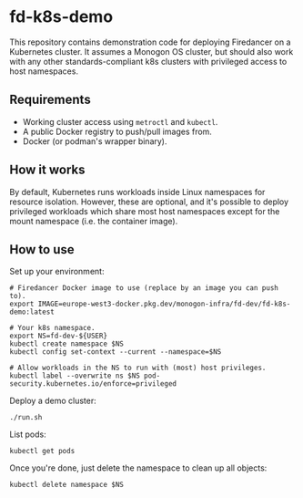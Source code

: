 # fd-k8s-demo

This repository contains demonstration code for deploying Firedancer on a Kubernetes cluster. It assumes a Monogon OS cluster, but should also work with any other standards-compliant k8s clusters with privileged access to host namespaces.

## Requirements

- Working cluster access using `metroctl` and `kubectl`.
- A public Docker registry to push/pull images from.
- Docker (or podman's wrapper binary).

## How it works

By default, Kubernetes runs workloads inside Linux namespaces for resource isolation. However, these are optional, and it's possible to deploy privileged workloads which share most host namespaces except for the mount namespace (i.e. the container image).

## How to use

Set up your environment:

```shell
# Firedancer Docker image to use (replace by an image you can push to).
export IMAGE=europe-west3-docker.pkg.dev/monogon-infra/fd-dev/fd-k8s-demo:latest

# Your k8s namespace.
export NS=fd-dev-${USER}
kubectl create namespace $NS
kubectl config set-context --current --namespace=$NS

# Allow workloads in the NS to run with (most) host privileges.
kubectl label --overwrite ns $NS pod-security.kubernetes.io/enforce=privileged
```

Deploy a demo cluster:

    ./run.sh

List pods:

    kubectl get pods

Once you're done, just delete the namespace to clean up all objects:

    kubectl delete namespace $NS
